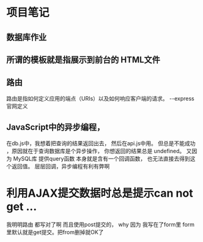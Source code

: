 # 项目笔记
## 数据库作业
## 所谓的模板就是指展示到前台的 HTML文件
## 路由
路由是指如何定义应用的端点（URIs）以及如何响应客户端的请求。
                                         --express官网定义
## JavaScript中的异步编程，
在db.js中，我想着把查询的结果返回出去，
然后在api.js中用。
但总是不能成功 ，原因就在于查询数据库是个异步操作，
你想返回的结果总是 undefined。
又因为 MySQL库 提供query函数 本身就是含有一个回调函数，
也无法直接去得到这个返回值。
层层回调，异步编程有利有弊啊


# 利用AJAX提交数据时总是提示can not get ...
我明明路由 都写对了啊 而且使用post提交的，
why
因为 我写在了form里  form里默认就是get提交。把from删掉就OK了